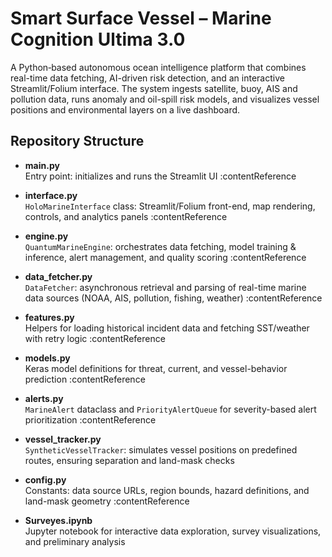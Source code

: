 # Smart Surface Vessel – Marine Cognition Ultima 3.0

A Python‐based autonomous ocean intelligence platform that combines real-time data fetching, AI-driven risk detection, and an interactive Streamlit/Folium interface. The system ingests satellite, buoy, AIS and pollution data, runs anomaly and oil-spill risk models, and visualizes vessel positions and environmental layers on a live dashboard.

## Repository Structure

- **main.py**  
  Entry point: initializes and runs the Streamlit UI :contentReference

- **interface.py**  
  `HoloMarineInterface` class: Streamlit/Folium front-end, map rendering, controls, and analytics panels :contentReference

- **engine.py**  
  `QuantumMarineEngine`: orchestrates data fetching, model training & inference, alert management, and quality scoring :contentReference

- **data_fetcher.py**  
  `DataFetcher`: asynchronous retrieval and parsing of real-time marine data sources (NOAA, AIS, pollution, fishing, weather) :contentReference

- **features.py**  
  Helpers for loading historical incident data and fetching SST/weather with retry logic :contentReference

- **models.py**  
  Keras model definitions for threat, current, and vessel-behavior prediction :contentReference

- **alerts.py**  
  `MarineAlert` dataclass and `PriorityAlertQueue` for severity-based alert prioritization :contentReference

- **vessel_tracker.py**  
  `SyntheticVesselTracker`: simulates vessel positions on predefined routes, ensuring separation and land-mask checks

- **config.py**  
  Constants: data source URLs, region bounds, hazard definitions, and land-mask geometry :contentReference

- **Surveyes.ipynb**  
  Jupyter notebook for interactive data exploration, survey visualizations, and preliminary analysis
